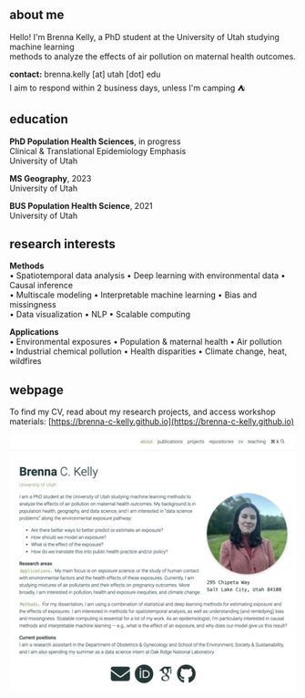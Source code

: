 ## about me
Hello! I'm Brenna Kelly, a PhD student at the University of Utah studying machine learning  
methods to analyze the effects of air pollution on maternal health outcomes.

**contact:** brenna.kelly [at] utah [dot] edu  
I aim to respond within 2 business days, unless I'm camping &#9978;

## education
**PhD Population Health Sciences**, in progress  
Clinical & Translational Epidemiology Emphasis  
University of Utah

**MS Geography**, 2023  
University of Utah  

**BUS Population Health Science**, 2021  
University of Utah  

## research interests  
**Methods**  
•	Spatiotemporal data analysis • Deep learning with environmental data • Causal inference  
•	Multiscale modeling • Interpretable machine learning • Bias and missingness  
•	Data visualization • NLP • Scalable computing  

**Applications**  
•	Environmental exposures • Population & maternal health • Air pollution  
•	Industrial chemical pollution • Health disparities • Climate change, heat, wildfires

## webpage
To find my CV, read about my research projects, and access workshop materials:
[https://brenna-c-kelly.github.io](https://brenna-c-kelly.github.io)
<p align="left">
<img src="readme_preview/webpage.png" width=600>
</p>
